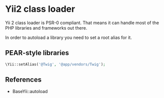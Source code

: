 Yii2 class loader
=================

Yii 2 class loader is PSR-0 compliant. That means it can handle most of the PHP
libraries and frameworks out there.

In order to autoload a library you need to set a root alias for it.

PEAR-style libraries
--------------------

```php
\Yii::setAlias('@Twig', '@app/vendors/Twig');
```

References
----------

- BaseYii::autoload